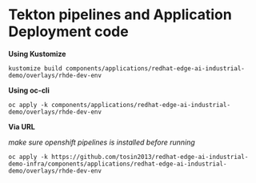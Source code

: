 # Tekton pipelines and Application Deployment code


**Using Kustomize**
```
kustomize build components/applications/redhat-edge-ai-industrial-demo/overlays/rhde-dev-env 
```

**Using oc-cli**
```
oc apply -k components/applications/redhat-edge-ai-industrial-demo/overlays/rhde-dev-env
```

**Via URL**  

*make sure openshift pipelines is installed before running*

```
oc apply -k https://github.com/tosin2013/redhat-edge-ai-industrial-demo-infra/components/applications/redhat-edge-ai-industrial-demo/overlays/rhde-dev-env
```
